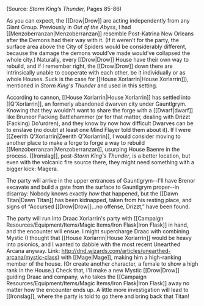 
(Source: *Storm King’s Thunder,* Pages 85-86)

As you can expect, the [[Drow|Drow]] are acting independently from any Giant Group. Previously in *Out of the Abyss*, I had [[Menzoberranzan|Menzoberranzan]] resemble Post-Katrina New Orleans after the Demons had their way with it. (If it weren’t for the party, the surface area above the City of Spiders would be considerably different, because the damage the demons would’ve made would’ve collapsed the whole city.) Naturally, every [[Drow|Drow]] House have their own way to rebuild, and if I remember right, the [[Drow|Drow]] down there are intrinsically unable to cooperate with each other, be it individually or as whole Houses. Suck is the case for [[House Xorlarrin|House Xorlarrin]]), mentioned in *Storm King's Thunder* and used in this setting.

According to cannon, [[House Xorlarrin|House Xorlarrin]] has settled into [[Q'Xorlarrin]], an formerly abandoned dwarven city under Gauntlgrym. Knowing that they wouldn't want to share the forge with a [[Dwarf|dwarf]] like Bruneor Facking Battlehammer (or for that matter, dealing with Drizzt (Facking) Do'urdren), and they know by now how difficult Dwarves can be to enslave (no doubt at least one Mind Flayer told them about it). If I were [[Zeerith Q'Xorlarrin|Zeerith Q'Xorlarrin]], I would consider moving to another place to make a forge to forge a way to rebuild [[Menzoberranzan|Menzoberranzan]], usurping House Baenre in the process. [[Ironslag]], post-*Storm King's Thunder*, is a better location, but even with the volcanic fire source there, they might need something with a bigger kick: Magera.

The party will arrive in the upper entrances of Gauntlgrym--I'll have Brenor excavate and build a gate from the surface to Gauntlgrym proper--in disarray: Nobody knows exactly *how* that happened, but the [[Dawn Titan|Dawn Titan]] has been kidnapped, taken from his resting place, and signs of “Accursed [[Drow|Drow]]…no offense, Drizzt,” have been found.

The party will run into Draac Xorlarrin's party with [[Campaign Resources/Equipment/Items/Magic Items/Iron Flask|Iron Flask]] in hand, and the encounter will ensue. I might supercharge Draac with combining Mystic (I thought that [[House Xorlarrin|House Xorlarrin]] would be heavy into psionics, and I wanted to dabble with the most recent Unearthed Arcana anyway. Link: <http://dnd.wizards.com/articles/unearthed-arcana/mystic-class>) with [[Mage|Mage]], making him a high-ranking member of the house. (Or create another character, a female to show a high rank in the House.) Check that, I'll make a new Mystic [[Drow|Drow]] guiding Draac and company, who takes the [[Campaign Resources/Equipment/Items/Magic Items/Iron Flask|Iron Flask]] away no matter how the encounter ends up. A little more investigation will lead to [[Ironslag]], where the party is told to go there and bring back that Titan!
